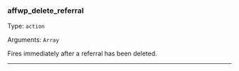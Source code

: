 ### affwp_delete_referral

Type: `action`

Arguments: `Array`

Fires immediately after a referral has been deleted.

----

